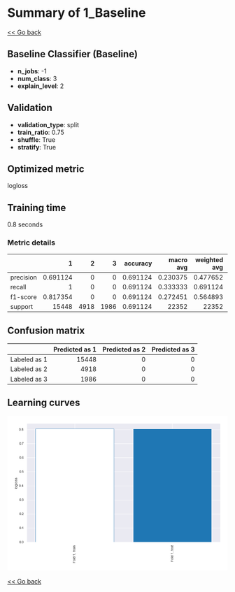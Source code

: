 # Summary of 1_Baseline

[<< Go back](../README.md)


## Baseline Classifier (Baseline)
- **n_jobs**: -1
- **num_class**: 3
- **explain_level**: 2

## Validation
 - **validation_type**: split
 - **train_ratio**: 0.75
 - **shuffle**: True
 - **stratify**: True

## Optimized metric
logloss

## Training time

0.8 seconds

### Metric details
|           |            1 |    2 |    3 |   accuracy |    macro avg |   weighted avg |   logloss |
|:----------|-------------:|-----:|-----:|-----------:|-------------:|---------------:|----------:|
| precision |     0.691124 |    0 |    0 |   0.691124 |     0.230375 |       0.477652 |  0.803537 |
| recall    |     1        |    0 |    0 |   0.691124 |     0.333333 |       0.691124 |  0.803537 |
| f1-score  |     0.817354 |    0 |    0 |   0.691124 |     0.272451 |       0.564893 |  0.803537 |
| support   | 15448        | 4918 | 1986 |   0.691124 | 22352        |   22352        |  0.803537 |


## Confusion matrix
|              |   Predicted as 1 |   Predicted as 2 |   Predicted as 3 |
|:-------------|-----------------:|-----------------:|-----------------:|
| Labeled as 1 |            15448 |                0 |                0 |
| Labeled as 2 |             4918 |                0 |                0 |
| Labeled as 3 |             1986 |                0 |                0 |

## Learning curves
![Learning curves](learning_curves.png)

[<< Go back](../README.md)
